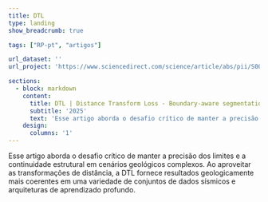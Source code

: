 ```yaml
---
title: DTL
type: landing
show_breadcrumb: true

tags: ["RP-pt", "artigos"]

url_dataset: ''
url_project: 'https://www.sciencedirect.com/science/article/abs/pii/S0098300425002110'

sections:
  - block: markdown
    content:
      title: DTL | Distance Transform Loss - Boundary-aware segmentation of seismic data
      subtitle: '2025'
      text: 'Esse artigo aborda o desafio crítico de manter a precisão dos limites e a continuidade estrutural em cenários geológicos complexos. Ao aproveitar as transformações de distância, a DTL fornece resultados geologicamente mais coerentes em uma variedade de conjuntos de dados sísmicos e arquiteturas de aprendizado profundo.'
    design:
      columns: '1'
---
```


Esse artigo aborda o desafio crítico de manter a precisão dos limites e a continuidade estrutural em cenários geológicos complexos. Ao aproveitar as transformações de distância, a DTL fornece resultados geologicamente mais coerentes em uma variedade de conjuntos de dados sísmicos e arquiteturas de aprendizado profundo.
 
